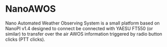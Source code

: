 # NanoAWOS
Nano Automated Weather Observing System is a small platform based on NanoPI v1.4 designed to connect be connected with YAESU FT550 (or similar) to transfer over the air AWOS information triggered by radio button clicks (PTT clicks).

